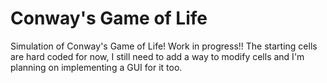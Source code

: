 # Conway's Game of Life
Simulation of Conway's Game of Life! Work in progress!! The starting cells are hard coded for now, I still need to add a way to modify cells and I'm planning on implementing a GUI for it too.
